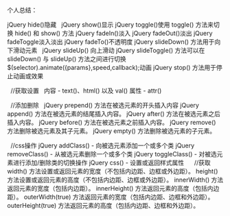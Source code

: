 个人总结：

   jQuery hide()隐藏
   jQuery show()显示
   jQuery toggle()使用 toggle() 方法来切换 hide() 和 show() 方法
   jQuery fadeIn()淡入
   jQuery fadeOut()淡出
   jQuery fadeToggle淡入淡出
   jQuery fadeTo()不透明度
   jQuery slideDown() 方法用于向下滑动元素
   jQuery slideUp() 向上滑动
   jQuery slideToggle() 方法可以在 slideDown() 与 slideUp() 方法之间进行切换
   $(selector).animate({params},speed,callback);动画
   jQuery stop() 方法用于停止动画或效果
   
   //获取设置
   内容 - text()、html() 以及 val()
   属性 - attr()
   
   //添加删除
   jQuery prepend() 方法在被选元素的开头插入内容
   jQuery append() 方法在被选元素的结尾插入内容。
   jQuery after() 方法在被选元素之后插入内容。
   jQuery before() 方法在被选元素之前插入内容。
   jQuery remove() 方法删除被选元素及其子元素。
   jQuery empty() 方法删除被选元素的子元素。
   
   //css操作
  jQuery addClass() - 向被选元素添加一个或多个类
  jQuery removeClass() - 从被选元素删除一个或多个类
  jQuery toggleClass() - 对被选元素进行添加/删除类的切换操作
  jQuery css() - 设置或返回样式属性
    
  //获取
  width() 方法设置或返回元素的宽度（不包括内边距、边框或外边距）。
  height() 方法设置或返回元素的高度（不包括内边距、边框或外边距）。
  innerWidth() 方法返回元素的宽度（包括内边距）。
  innerHeight() 方法返回元素的高度（包括内边距）。
  outerWidth(true) 方法返回元素的宽度（包括内边距、边框和外边距）。
  outerHeight(true) 方法返回元素的高度（包括内边距、边框和外边距）。
  
